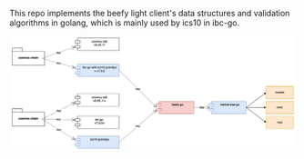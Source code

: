 This repo implements the beefy light client's data structures and validation algorithms in golang, which is mainly used by ics10 in ibc-go.


![The relationship between beefy-go and ics10 ](./beefy-go.jpeg)